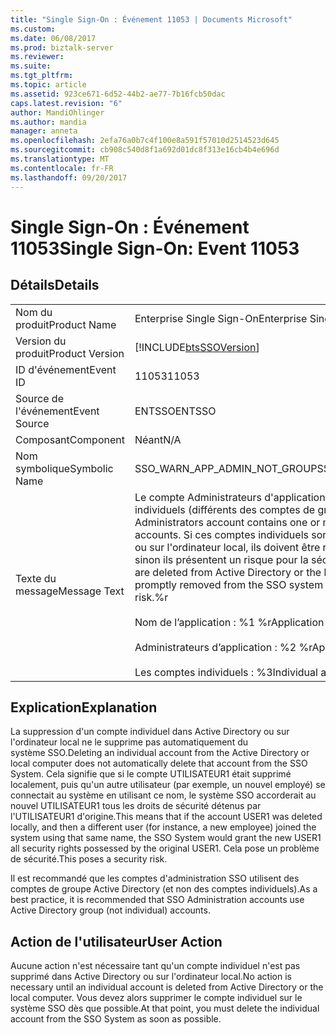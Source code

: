 ```yaml
---
title: "Single Sign-On : Événement 11053 | Documents Microsoft"
ms.custom: 
ms.date: 06/08/2017
ms.prod: biztalk-server
ms.reviewer: 
ms.suite: 
ms.tgt_pltfrm: 
ms.topic: article
ms.assetid: 923ce671-6d52-44b2-ae77-7b16fcb50dac
caps.latest.revision: "6"
author: MandiOhlinger
ms.author: mandia
manager: anneta
ms.openlocfilehash: 2efa76a0b7c4f100e8a591f57010d2514523d645
ms.sourcegitcommit: cb908c540d8f1a692d01dc8f313e16cb4b4e696d
ms.translationtype: MT
ms.contentlocale: fr-FR
ms.lasthandoff: 09/20/2017
---
```

# <a name="single-sign-on-event-11053"></a><span data-ttu-id="b3078-102">Single Sign-On : Événement 11053</span><span class="sxs-lookup"><span data-stu-id="b3078-102">Single Sign-On: Event 11053</span></span>
## <a name="details"></a><span data-ttu-id="b3078-103">Détails</span><span class="sxs-lookup"><span data-stu-id="b3078-103">Details</span></span>  
  
|||  
|-|-|  
|<span data-ttu-id="b3078-104">Nom du produit</span><span class="sxs-lookup"><span data-stu-id="b3078-104">Product Name</span></span>|<span data-ttu-id="b3078-105">Enterprise Single Sign-On</span><span class="sxs-lookup"><span data-stu-id="b3078-105">Enterprise Single Sign-On</span></span>|  
|<span data-ttu-id="b3078-106">Version du produit</span><span class="sxs-lookup"><span data-stu-id="b3078-106">Product Version</span></span>|[!INCLUDE[btsSSOVersion](../includes/btsssoversion-md.md)]|  
|<span data-ttu-id="b3078-107">ID d'événement</span><span class="sxs-lookup"><span data-stu-id="b3078-107">Event ID</span></span>|<span data-ttu-id="b3078-108">11053</span><span class="sxs-lookup"><span data-stu-id="b3078-108">11053</span></span>|  
|<span data-ttu-id="b3078-109">Source de l'événement</span><span class="sxs-lookup"><span data-stu-id="b3078-109">Event Source</span></span>|<span data-ttu-id="b3078-110">ENTSSO</span><span class="sxs-lookup"><span data-stu-id="b3078-110">ENTSSO</span></span>|  
|<span data-ttu-id="b3078-111">Composant</span><span class="sxs-lookup"><span data-stu-id="b3078-111">Component</span></span>|<span data-ttu-id="b3078-112">Néant</span><span class="sxs-lookup"><span data-stu-id="b3078-112">N/A</span></span>|  
|<span data-ttu-id="b3078-113">Nom symbolique</span><span class="sxs-lookup"><span data-stu-id="b3078-113">Symbolic Name</span></span>|<span data-ttu-id="b3078-114">SSO_WARN_APP_ADMIN_NOT_GROUP</span><span class="sxs-lookup"><span data-stu-id="b3078-114">SSO_WARN_APP_ADMIN_NOT_GROUP</span></span>|  
|<span data-ttu-id="b3078-115">Texte du message</span><span class="sxs-lookup"><span data-stu-id="b3078-115">Message Text</span></span>|<span data-ttu-id="b3078-116">Le compte Administrateurs d'application contient un ou plusieurs comptes individuels (différents des comptes de groupe).</span><span class="sxs-lookup"><span data-stu-id="b3078-116">The Application Administrators account contains one or more individual (not group) accounts.</span></span> <span data-ttu-id="b3078-117">Si ces comptes individuels sont supprimés dans Active Directory ou sur l'ordinateur local, ils doivent être retirés rapidement du système SSO, sinon ils présentent un risque pour la sécurité.%r</span><span class="sxs-lookup"><span data-stu-id="b3078-117">If these individual accounts are deleted from Active Directory or the local computer they must be promptly removed from the SSO system or they could become a security risk.%r</span></span><br /><br /> <span data-ttu-id="b3078-118">Nom de l’application : %1 %r</span><span class="sxs-lookup"><span data-stu-id="b3078-118">Application Name: %1%r</span></span><br /><br /> <span data-ttu-id="b3078-119">Administrateurs d’application : %2 %r</span><span class="sxs-lookup"><span data-stu-id="b3078-119">Application Administrators: %2%r</span></span><br /><br /> <span data-ttu-id="b3078-120">Les comptes individuels : %3</span><span class="sxs-lookup"><span data-stu-id="b3078-120">Individual accounts: %3</span></span>|  
  
## <a name="explanation"></a><span data-ttu-id="b3078-121">Explication</span><span class="sxs-lookup"><span data-stu-id="b3078-121">Explanation</span></span>  
 <span data-ttu-id="b3078-122">La suppression d'un compte individuel dans Active Directory ou sur l'ordinateur local ne le supprime pas automatiquement du système SSO.</span><span class="sxs-lookup"><span data-stu-id="b3078-122">Deleting an individual account from the Active Directory or local computer does not automatically delete that account from the SSO System.</span></span> <span data-ttu-id="b3078-123">Cela signifie que si le compte UTILISATEUR1 était supprimé localement, puis qu'un autre utilisateur (par exemple, un nouvel employé) se connectait au système en utilisant ce nom, le système SSO accorderait au nouvel UTILISATEUR1 tous les droits de sécurité détenus par l'UTILISATEUR1 d'origine.</span><span class="sxs-lookup"><span data-stu-id="b3078-123">This means that if the account USER1 was deleted locally, and then a different user (for instance, a new employee) joined the system using that same name, the SSO System would grant the new USER1 all security rights possessed by the original USER1.</span></span> <span data-ttu-id="b3078-124">Cela pose un problème de sécurité.</span><span class="sxs-lookup"><span data-stu-id="b3078-124">This poses a security risk.</span></span>  
  
 <span data-ttu-id="b3078-125">Il est recommandé que les comptes d'administration SSO utilisent des comptes de groupe Active Directory (et non des comptes individuels).</span><span class="sxs-lookup"><span data-stu-id="b3078-125">As a best practice, it is recommended that SSO Administration accounts use Active Directory group (not individual) accounts.</span></span>  
  
## <a name="user-action"></a><span data-ttu-id="b3078-126">Action de l'utilisateur</span><span class="sxs-lookup"><span data-stu-id="b3078-126">User Action</span></span>  
 <span data-ttu-id="b3078-127">Aucune action n'est nécessaire tant qu'un compte individuel n'est pas supprimé dans Active Directory ou sur l'ordinateur local.</span><span class="sxs-lookup"><span data-stu-id="b3078-127">No action is necessary until an individual account is deleted from Active Directory or the local computer.</span></span> <span data-ttu-id="b3078-128">Vous devez alors supprimer le compte individuel sur le système SSO dès que possible.</span><span class="sxs-lookup"><span data-stu-id="b3078-128">At that point, you must delete the individual account from the SSO System as soon as possible.</span></span>